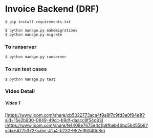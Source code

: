 # Invoice Backend (DRF)


```
$ pip install requirements.txt
```

```
$ python manage.py makemigrations
$ python manage.py migrate
```

### To runserver
```
$ python manage.py runserver
```


### To run test cases
```
$ python manage.py test
```


### Video Detail
##### Video 1
[https://www.loom.com/share/cb5322773aca4f9a8f7c9fd3e0f94e1f?sid=15e2b830-0849-49cc-b8df-daacc8f54c83](https://www.loom.com/share/fe1408e7675e4c1b9fbeb46bc5b455b8?sid=e4275372-5a5c-41a4-b232-952e36040c8e)
